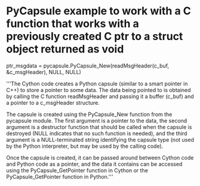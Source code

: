 # PyCapsule example to work with a C function that works with a previously created C ptr to a struct object returned as void

ptr_msgdata = pycapsule.PyCapsule_New(readMsgHeader(c_buf, &c_msgHeader), NULL, NULL)

'''The Cython code creates a Python capsule (similar to a smart pointer in C++)
 to store a pointer to some data. The data being pointed to is obtained by
 calling the C function readMsgHeader and passing it a buffer (c_buf) and a
 pointer to a c_msgHeader structure.
 
 The capsule is created using the PyCapsule_New function from the pycapsule
 module. The first argument is a pointer to the data, the second argument is a
 destructor function that should be called when the capsule is destroyed (NULL
 indicates that no such function is needed), and the third argument is a
 NULL-terminated string identifying the capsule type (not used by the Python
 interpreter, but may be used by the calling code).
 
 Once the capsule is created, it can be passed around between Cython code and
 Python code as a pointer, and the data it contains can be accessed using the
 PyCapsule_GetPointer function in Cython or the PyCapsule_GetPointer function
 in Python.'''

